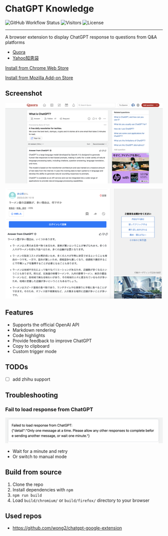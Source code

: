 # ChatGPT Knowledge

![GitHub Workflow Status]()
![Visitors]()
![License]()

---

A browser extension to display ChatGPT response to questions from Q&A platforms
* [Quora](https://www.quora.com/)
* [Yahoo知恵袋](https://chiebukuro.yahoo.co.jp/)

[Install from Chrome Web Store]()

[Install from Mozilla Add-on Store]()

## Screenshot

![Quora](screenshots/quora.png?raw=true)

![yahoo](screenshots/yahoo.png?raw=true)

## Features

- Supports the official OpenAI API
- Markdown rendering
- Code highlights
- Provide feedback to improve ChatGPT
- Copy to clipboard
- Custom trigger mode

## TODOs

- [ ] add zhihu support

## Troubleshooting

### Fail to load response from ChatGPT
![failure](screenshots/failure.png)

* Wait for a minute and retry
* Or switch to manual mode

## Build from source

1. Clone the repo
2. Install dependencies with `npm`
3. `npm run build`
4. Load `build/chromium/` or `build/firefox/` directory to your browser


## Used repos

* https://github.com/wong2/chatgpt-google-extension